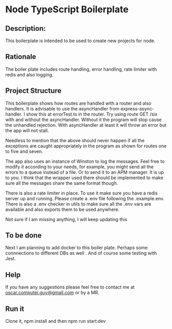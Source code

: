 # Node TypeScript Boilerplate

## Description:

This boilerplate is intended to be used to create new projects for node.

## Rationale

The boiler plate includes route handling, error handling, rate limiter with redis and also logging.

## Project Structure

This boilerplate shows how routes are handled with a router and also handlers. It is advisable to use the asyncHandler from express-async-handler. I show this at errorTest.ts in the router. Try using route GET /six with and without the asyncHandler. Without it the program will stop cause the unhandled rejection. With asyncHandler at least it will throw an error but the app will not stall.

Needless to mention that the above should never happen if all the exceptions are caught appropriately in the program as shown for routes one to five and seven.

The app also uses an instance of Winston to log the messages. Feel free to modify it according to your needs, for example, you might send all the errors to a queue instead of a file. Or to send it to an APM manager. It is up to you. I think that the wrapper used there should be implemented to make sure all the messages share the same format though.

There is also a rate limiter in place. To use it make sure you have a redis server up and running. Please create a .env file following the .example.env. There is also a .env checker in utils to make sure all the .env vars are available and also exports them to be used anywhere.

Not sure if I am missing anything, I will keep updating this

## To be done

Next I am planning to add docker to this boiler plate. Perhaps some connnections to different DBs as well . And of course some testing with Jest.

## Help

If you have any suggestions please feel free to contact me at oscar.computer.guy@gmail.com or by a MR.

## Run it

Clone it, npm install and then npm run start:dev
